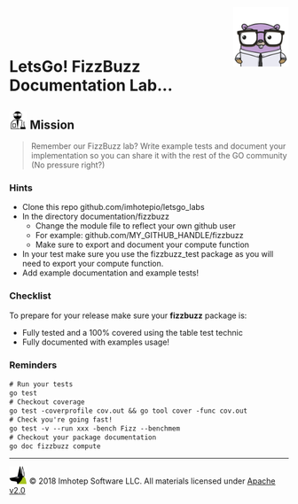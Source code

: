 <img src="../../assets/gophernand.png" align="right" width="100" height="auto"/>

<br/>
<br/>
<br/>

# LetsGo! FizzBuzz Documentation Lab...

## <img src="../../assets/lab.png" width="auto" height="32"/> Mission

> Remember our FizzBuzz lab? Write example tests and document your implementation
> so you can share it with the rest of the GO community (No pressure right?)

### Hints

* Clone this repo github.com/imhotepio/letsgo_labs
* In the directory documentation/fizzbuzz
  * Change the module file to reflect your own github user
  * For example: github.com/MY_GITHUB_HANDLE/fizzbuzz
  * Make sure to export and document your compute function
* In your test make sure you use the fizzbuzz_test package as you will need to
  export your compute function.
* Add example documentation and example tests!

### Checklist

To prepare for your release make sure your **fizzbuzz** package is:

* Fully tested and a 100% covered using the table test technic
* Fully documented with examples usage!

### Reminders

```shell
# Run your tests
go test
# Checkout coverage
go test -coverprofile cov.out && go tool cover -func cov.out
# Check you're going fast!
go test -v --run xxx -bench Fizz --benchmem
# Checkout your package documentation
go doc fizzbuzz compute
```

---
<img src="../../assets/imhotep_logo.png" width="32" height="auto"/> © 2018 Imhotep Software LLC.
All materials licensed under [Apache v2.0](http://www.apache.org/licenses/LICENSE-2.0)